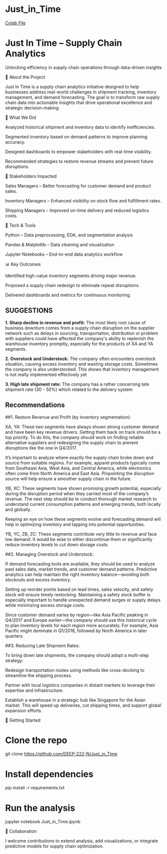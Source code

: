 # Just_in_Time
[Colab File](https://drive.google.com/file/d/1dw1nUpLA4VU9UcDTtxGVPvuPQwx22qQw/view?usp=sharing)

# Just In Time – Supply Chain Analytics
Unlocking efficiency in supply chain operations through data-driven insights

🏢 About the Project

Just In Time is a supply chain analytics initiative designed to help businesses address real-world challenges in shipment tracking, inventory management, and demand forecasting.
The goal is to transform raw supply chain data into actionable insights that drive operational excellence and strategic decision-making.

🎯 What We Did

Analyzed historical shipment and inventory data to identify inefficiencies.

Segmented inventory based on demand patterns to improve planning accuracy.

Designed dashboards to empower stakeholders with real-time visibility.

Recommended strategies to restore revenue streams and prevent future disruptions.

👥 Stakeholders Impacted

Sales Managers – Better forecasting for customer demand and product sales.

Inventory Managers – Enhanced visibility on stock flow and fulfillment rates.

Shipping Managers – Improved on-time delivery and reduced logistics costs.

🧠 Tech & Tools

Python – Data preprocessing, EDA, and segmentation analysis

Pandas & Matplotlib – Data cleaning and visualization

Jupyter Notebooks – End-to-end data analytics workflow

📊 Key Outcomes

Identified high-value inventory segments driving major revenue.

Proposed a supply chain redesign to eliminate repeat disruptions.

Delivered dashboards and metrics for continuous monitoring.

## **SUGGESTIONS**

**1. Sharp decline in revenue and profit:** The most likely root cause of business downturn comes from a supply chain disruption on the supplier network such as delays in sourcing, transportation, distribution or problem with suppliers could have affected the company's ability to replenish the warehouse inventory promptly, especially for the products of XA and YA segments.

**2. Overstock and Understock:** The company often encounters overstock situation, causing excess inventory and wasting storage costs. Sometimes the company is also understocked. This shows that inventory management is not really implemented effectively yet

**3. High late shipment rate:** The company has a rather concerning late shipment rate (30 - 50%) which related to the delivery system

## **Recommendations**

##1. Restore Revenue and Profit (by inventory segmentation):

XA, YA:
These two segments have always shown strong customer demand and have been key revenue drivers. Getting them back on track should be a top priority. To do this, the company should work on finding reliable alternative suppliers and redesigning the supply chain to prevent disruptions like the one in Q4/2017.

It’s important to analyze where exactly the supply chain broke down and source from suitable regions. For example, apparel products typically come from Southeast Asia, West Asia, and Central America, while electronics often come from North America and East Asia. Pinpointing the disruption source will help ensure a smoother supply chain in the future.

XB, XC:
These segments have shown promising growth potential, especially during the disruption period when they carried most of the company’s revenue. The next step should be to conduct thorough market research to understand current consumption patterns and emerging trends, both locally and globally.

Keeping an eye on how these segments evolve and forecasting demand will help in optimizing inventory and tapping into potential opportunities.

YB, YC, ZB, ZC:
These segments contribute very little to revenue and face low demand. It would be wise to either discontinue them or significantly reduce inventory levels to cut down storage costs.

##2. Managing Overstock and Understock:

If demand forecasting tools are available, they should be used to analyze past sales data, market trends, and customer demand patterns. Predictive analytics can help maintain the right inventory balance—avoiding both stockouts and excess inventory.

Setting up reorder points based on lead times, sales velocity, and safety stock will ensure timely restocking. Maintaining a safety stock buffer is especially important to handle unexpected demand surges or supply delays while minimizing excess storage costs.

Since customer demand varies by region—like Asia Pacific peaking in Q4/2017 and Europe earlier—the company should use this historical cycle to plan inventory levels for each region more accurately. For example, Asia Pacific might dominate in Q1/2018, followed by North America in later quarters.

##3. Reducing Late Shipment Rates:

To bring down late shipments, the company should adopt a multi-step strategy:

Redesign transportation routes using methods like cross-docking to streamline the shipping process.

Partner with local logistics companies in distant markets to leverage their expertise and infrastructure.

Establish a warehouse in a strategic hub like Singapore for the Asian market. This will speed up deliveries, cut shipping times, and support global expansion efforts.

🚀 Getting Started
# Clone the repo
git clone https://github.com/DEEP-222-N/Just_in_Time

# Install dependencies
pip install -r requirements.txt

# Run the analysis
jupyter notebook Just_in_Time.ipynb

🤝 Collaboration

I welcome contributions to extend analysis, add visualizations, or integrate predictive models for supply chain optimization.
